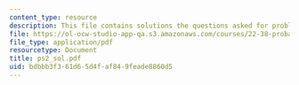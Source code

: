 ```yaml
---
content_type: resource
description: This file contains solutions the questions asked for problem set 2.
file: https://ol-ocw-studio-app-qa.s3.amazonaws.com/courses/22-38-probability-and-its-applications-to-reliability-quality-control-and-risk-assessment-fall-2005/bdbbb3f361d65d4faf849feade8860d5_ps2_sol.pdf
file_type: application/pdf
resourcetype: Document
title: ps2_sol.pdf
uid: bdbbb3f3-61d6-5d4f-af84-9feade8860d5
---
```

